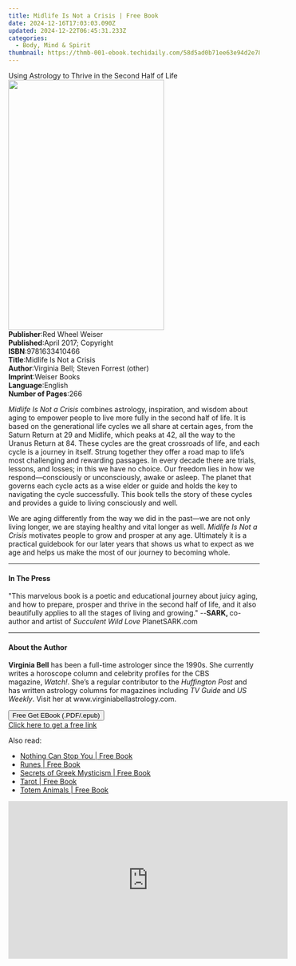 ```yaml
---
title: Midlife Is Not a Crisis | Free Book
date: 2024-12-16T17:03:03.090Z
updated: 2024-12-22T06:45:31.233Z
categories:
  - Body, Mind & Spirit
thumbnail: https://thmb-001-ebook.techidaily.com/58d5ad0b71ee63e94d2e78859c5ff075d7b7aca7e54273b59bda232e8ec09db3.jpg
---
```

<main id="book-container">
  <div class="flex flex-col">
    <div class="book-brief flex-1 py-6 px-4 sm:p-6 md:py-10 md:px-8">
      <!-- brief-->
      <div class="book-brief-main">
        Using Astrology to Thrive in the Second Half of Life
      </div>
    </div>
    <div
      class="book-meta-info flex-1 grid gap-4 col-start-1 col-end-3 row-start-1 sm:mb-6 sm:grid-cols-4 lg:gap-6 lg:col-start-2 lg:row-end-6 lg:row-span-6 lg:mb-0"
    >
      <div
        class="book-meta-info-left place-content-center mt-4 p-4 text-sm leading-6 col-start-2 col-span-2 dark:text-slate-400"
      >
        <img
          class="w-full h-500 object-cover rounded-lg sm:h-255 sm:col-span-2 lg:col-span-full"
          src="https://img-001-ebook.techidaily.com/69e1bbfe85d009c2c6ae3c88061352fb8fe4873a9b6be12fae8ad4d83111069b.jpg"
          alt=""
          width="312"
          height="500"
        />
      </div>
      <div
        class="book-meta-info-right mt-2 col-start-1 row-start-2 col-span-3 self-center"
      >
        <!-- meta data  -->
        <div class="flex flex-col px-4 md:px-8">
          <div class="flex-1">
            <strong>Publisher</strong>:<span class="px-2"
              >Red Wheel Weiser</span
            >
          </div>
          <div class="flex-1">
            <strong>Published</strong>:<span class="px-2"
              >April 2017; Copyright</span
            >
          </div>
          <div class="flex-1">
            <strong>ISBN</strong>:<span class="px-2">9781633410466</span>
          </div>
          <div class="flex-1">
            <strong>Title</strong>:<span class="px-2"
              >Midlife Is Not a Crisis</span
            >
          </div>
          <div class="flex-1">
            <strong>Author</strong>:<span class="px-2"
              >Virginia Bell; Steven Forrest (other)</span
            >
          </div>
          <div class="flex-1">
            <strong>Imprint</strong>:<span class="px-2">Weiser Books</span>
          </div>
          <div class="flex-1">
            <strong>Language</strong>:<span class="px-2">English</span>
          </div>
          <div class="flex-1">
            <strong>Number of Pages</strong>:<span class="px-2">266</span>
          </div>
        </div>
      </div>
    </div>
    <div class="book-description flex-1 py-6 px-4 sm:p-6 md:py-10 md:px-8">
      <div class="book-description-main">
        <div accordion-content="" id="description">
          <p>
            <i>Midlife Is Not a Crisis</i>&nbsp;combines astrology, inspiration,
            and wisdom about aging to empower people to live more fully in the
            second half of life. It is based on the generational life cycles we
            all share at certain ages, from the Saturn Return at 29 and Midlife,
            which peaks at 42, all the way to the Uranus Return at 84. These
            cycles are the great crossroads of life, and each cycle is a journey
            in itself. Strung together they offer a road map to life’s most
            challenging and rewarding passages. In every decade there are
            trials, lessons, and losses; in this we have no choice. Our freedom
            lies in how we respond—consciously or unconsciously, awake or
            asleep. The planet that governs each cycle acts as a wise elder or
            guide and holds the key to navigating the cycle successfully. This
            book tells the story of these cycles and provides a guide to living
            consciously and well.
          </p>
          <p>
            We are aging differently from the way we did in the past—we are not
            only living longer, we are staying healthy and vital longer as
            well.&nbsp;<i>Midlife Is Not a Crisis</i>&nbsp;motivates people to
            grow and prosper at any age. Ultimately it is a practical guidebook
            for our later years that shows us what to expect as we age and helps
            us make the most of our journey to becoming whole.
          </p>
        </div>
        <div class="accordion-fader"></div>
      </div>
    </div>
    <div class="book-excerpts flex-1 py-6 px-4 sm:p-6 md:py-10 md:px-8">
      <!-- excerpts-->
      <div class="book-excerpts-main">
        <hr />
        <h4 class="placeholder placeholder-heading">
          <span>In The Press</span>
        </h4>
        <p>
          "This marvelous book is a poetic and educational journey about juicy
          aging, and how to prepare, prosper and thrive in the second half of
          life, and it also beautifully applies to all the stages of living and
          growing." --<b>SARK, </b>co-author and artist of
          <i>Succulent Wild Love </i><span>PlanetSARK.com</span>
        </p>
      </div>
    </div>
    <div class="book-about-author flex-1 py-6 px-4 sm:p-6 md:py-10 md:px-8">
      <!-- about author-->
      <div class="book-main-author-main">
        <hr />
        <h4 class="placeholder placeholder-heading">
          <span>About the Author</span>
        </h4>
        <p>
          <b>Virginia Bell</b>&nbsp;has been a full-time astrologer since the
          1990s. She currently writes a horoscope column and celebrity profiles
          for the CBS magazine,&nbsp;<i>Watch!</i>. She’s a regular contributor
          to the&nbsp;<i>Huffington Post</i>&nbsp;and has written astrology
          columns for magazines including&nbsp;<i>TV Guide</i>&nbsp;and&nbsp;<i
            >US Weekly</i
          >. Visit her at www.virginiabellastrology.com.
        </p>
      </div>
    </div>
    <div class="book-free-get flex-1 py-6 px-4 sm:p-6 md:py-10 md:px-8">
      <button
        id="btn-free-get"
        class="bg-blue-500 hover:bg-blue-700 text-white font-bold py-2 px-4 rounded"
      >
        Free Get EBook (.PDF/.epub)
      </button>
      <div id="countdown-display" class="px-2 text-lg mt-2"></div>
      <a
        id="free-link"
        class="hidden bg-blue-500 hover:bg-blue-700 text-white font-bold py-2 px-4 rounded"
        href="https://www.ebooks.com/en-us/book/95703530/midlife-is-not-a-crisis/virginia-bell/"
        target="_blank"
        >Click here to get a free link</a
      >
    </div>
    <script>
      let countdownTime = 0;
      let countdownInterval = null;
      document
        .getElementById('btn-free-get')
        .addEventListener('click', startCountdown);
      function startCountdown() {
        countdownTime = new Date().getTime() + 60000 * 3;
        countdownInterval = setInterval(updateCountdown, 1000);
        document.getElementById('btn-free-get').disabled = true;
        document
          .getElementById('btn-free-get')
          .classList.add('bg-gray-500', 'cursor-not-allowed');
      }
      function updateCountdown() {
        let currentTime = new Date().getTime();
        let timeLeft = countdownTime - currentTime;
        let secondsLeft = Math.floor(timeLeft / 1000);
        document.getElementById('countdown-display').innerHTML =
          `Remaining time: ${secondsLeft} seconds.`;
        if (secondsLeft <= 0) {
          clearInterval(countdownInterval);
          document.getElementById('btn-free-get').classList.add('hidden');
          document.getElementById('free-link').classList.remove('hidden');
          document.getElementById('countdown-display').innerHTML = '';
        }
      }
    </script>
  </div>
</main>

<ins class="adsbygoogle"
      style="display:block"
      data-ad-client="ca-pub-7571918770474297"
      data-ad-slot="8358498916"
      data-ad-format="auto"
      data-full-width-responsive="true"></ins>
    

<span class="atpl-alsoreadstyle">Also read:</span>
<div><ul>
<li><a href="https://novels-ebooks.techidaily.com/211015371-9781612834894-nothing-can-stop-you/"><u>Nothing Can Stop You | Free Book</u></a></li>
<li><a href="https://novels-ebooks.techidaily.com/211015368-9781612834962-runes/"><u>Runes | Free Book</u></a></li>
<li><a href="https://novels-ebooks.techidaily.com/211015374-9781612834917-secrets-of-greek-mysticism/"><u>Secrets of Greek Mysticism | Free Book</u></a></li>
<li><a href="https://novels-ebooks.techidaily.com/211015370-9781612834955-tarot/"><u>Tarot | Free Book</u></a></li>
<li><a href="https://novels-ebooks.techidaily.com/211015376-9781612834948-totem-animals/"><u>Totem Animals | Free Book</u></a></li>
</ul></div>

<!-- affiliate ads begin -->
<iframe width="560" height="315" src="https://www.youtube.com/embed/yDuvbv0QOYI?si=byottcEM_Rrvi4EL" title="YouTube video player" frameborder="0" allow="accelerometer; autoplay; clipboard-write; encrypted-media; gyroscope; picture-in-picture; web-share" referrerpolicy="strict-origin-when-cross-origin" allowfullscreen></iframe>
<!-- affiliate ads end -->

